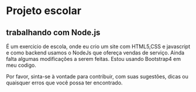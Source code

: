 # Projeto escolar
## trabalhando com Node.js
É um exercicio de escola, onde eu crio um site com HTML5,CSS e javascript e como backend usamos o NodeJs que ofereça vendas de serviço.
Ainda falta algumas modificações a serem feitas.
Estou usando Bootstrap4 em meu codigo. 

Por favor, sinta-se à vontade para contribuir, com suas sugestões, dicas ou quaisquer erros que você possa ter encontrado.
